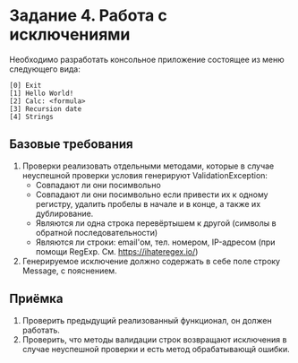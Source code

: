 # Задание 4. Работа с исключениями

Необходимо разработать консольное приложение состоящее из меню следующего вида:

```
[0] Exit
[1] Hello World!
[2] Calc: <formula>
[3] Recursion date 
[4] Strings
```

## Базовые требования

1. Проверки реализовать отдельными методами, которые в случае неуспешной проверки условия генерируют ValidationException:
	- Совпадают ли они посимвольно
	- Совпадают ли они посимвольно если привести их к одному регистру, удалить пробелы в начале и в конце, а также их дублирование.
	- Являются ли одна строка перевёртышем к другой (символы в обратной последовательности)
	- Являются ли строки: email'ом, тел. номером, IP-адресом (при помощи RegExp. Cм. https://ihateregex.io/)
2. Генерируемое исключение должно содержать в себе поле строку Message, с пояснением.

## Приёмка

1. Проверить предыдущий реализованный функционал, он должен работать.
2. Проверить, что методы валидации строк возвращают исключения в случае неуспешной проверки и есть метод обрабатывающй ошибки.
